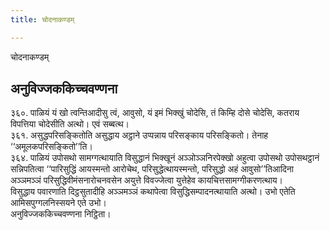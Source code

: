 ```yaml
---
title: चोदनाकण्डम्

---
```

चोदनाकण्डम्  


## अनुविज्जककिच्चवण्णना

३६०. पाळियं यं खो त्वन्तिआदीसु त्वं, आवुसो, यं इमं भिक्खुं चोदेसि, तं किम्हि दोसे चोदेसि, कतराय विपत्तिया चोदेसीति अत्थो। एवं सब्बत्थ।  
३६१. असुद्धपरिसङ्कितोति असुद्धाय अट्ठाने उप्पन्नाय परिसङ्काय परिसङ्कितो। तेनाह ‘‘अमूलकपरिसङ्कितो’’ति।  
३६४. पाळियं उपोसथो सामग्गत्थायाति विसुद्धानं भिक्खूनं अञ्ञोञ्ञनिरपेक्खो अहुत्वा उपोसथो उपोसथट्ठानं सन्निपतित्वा ‘‘पारिसुद्धिं आयस्मन्तो आरोचेथ, परिसुद्धेत्थायस्मन्तो, परिसुद्धो अहं आवुसो’’तिआदिना अञ्ञमञ्ञं परिसुद्धिवीमंसनारोचनवसेन अयुत्ते विवज्जेत्वा युत्तेहेव कायचित्तसामग्गीकरणत्थाय।  
विसुद्धाय पवारणाति दिट्ठसुतादीहि अञ्ञमञ्ञं कथापेत्वा विसुद्धिसम्पादनत्थायाति अत्थो। उभो एतेति आमिसपुग्गलनिस्सयने एते उभो।  
अनुविज्जककिच्चवण्णना निट्ठिता।  